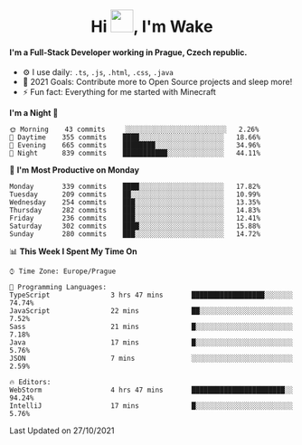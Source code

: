 <h1 align="center">Hi <img src="https://raw.githubusercontent.com/MrWakeCZ/MrWakeCZ/master/Hi.gif" width="40px" />, I'm Wake</h1>

#### I'm a Full-Stack Developer working in Prague, Czech republic.
- ⚙️ I use daily: `.ts`, `.js`, `.html`, `.css`, `.java`
- 🥅 2021 Goals: Contribute more to Open Source projects and sleep more!
- ⚡ Fun fact: Everything for me started with Minecraft

<!--START_SECTION:waka-->
**I'm a Night 🦉** 

```text
🌞 Morning    43 commits     ░░░░░░░░░░░░░░░░░░░░░░░░░   2.26% 
🌆 Daytime    355 commits    ████░░░░░░░░░░░░░░░░░░░░░   18.66% 
🌃 Evening    665 commits    ████████░░░░░░░░░░░░░░░░░   34.96% 
🌙 Night      839 commits    ███████████░░░░░░░░░░░░░░   44.11%

```
📅 **I'm Most Productive on Monday** 

```text
Monday       339 commits    ████░░░░░░░░░░░░░░░░░░░░░   17.82% 
Tuesday      209 commits    ██░░░░░░░░░░░░░░░░░░░░░░░   10.99% 
Wednesday    254 commits    ███░░░░░░░░░░░░░░░░░░░░░░   13.35% 
Thursday     282 commits    ███░░░░░░░░░░░░░░░░░░░░░░   14.83% 
Friday       236 commits    ███░░░░░░░░░░░░░░░░░░░░░░   12.41% 
Saturday     302 commits    ████░░░░░░░░░░░░░░░░░░░░░   15.88% 
Sunday       280 commits    ███░░░░░░░░░░░░░░░░░░░░░░   14.72%

```


📊 **This Week I Spent My Time On** 

```text
⌚︎ Time Zone: Europe/Prague

💬 Programming Languages: 
TypeScript               3 hrs 47 mins       ██████████████████░░░░░░░   74.74% 
JavaScript               22 mins             ██░░░░░░░░░░░░░░░░░░░░░░░   7.52% 
Sass                     21 mins             █░░░░░░░░░░░░░░░░░░░░░░░░   7.18% 
Java                     17 mins             █░░░░░░░░░░░░░░░░░░░░░░░░   5.76% 
JSON                     7 mins              ░░░░░░░░░░░░░░░░░░░░░░░░░   2.59%

🔥 Editors: 
WebStorm                 4 hrs 47 mins       ███████████████████████░░   94.24% 
IntelliJ                 17 mins             █░░░░░░░░░░░░░░░░░░░░░░░░   5.76%

```


 Last Updated on 27/10/2021
<!--END_SECTION:waka-->
